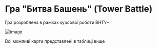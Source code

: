 # Гра "Битва Башень" (Tower Battle)
Гра розроблена в рамках курсової роботи ВНТУ*

![image](https://user-images.githubusercontent.com/94403355/196797076-cebd802f-3400-4129-bb58-28daf138d19b.png)

Всі можливі карти представлені в таблиці вище
